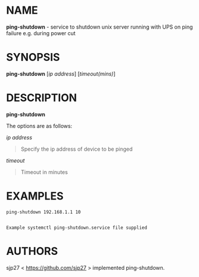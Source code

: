 # NAME
**ping-shutdown** - service to shutdown unix server running with UPS on ping failure e.g. during power cut

# SYNOPSIS
**ping-shutdown**
[*ip address*]
[*timeout(mins)*]

# DESCRIPTION
**ping-shutdown**

The options are as follows:

*ip address*

> Specify the ip address of device to be pinged


*timeout*

> Timeout in minutes

# EXAMPLES

	ping-shutdown 192.168.1.1 10


	Example systemctl ping-shutdown.service file supplied


# AUTHORS

sjp27 &lt; https://github.com/sjp27 &gt;
implemented ping-shutdown.
